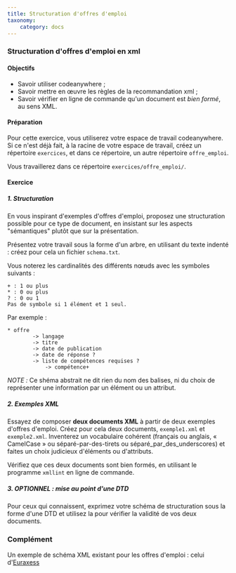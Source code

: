 ```yaml
---
title: Structuration d'offres d'emploi
taxonomy:
    category: docs
---
```


### Structuration d'offres d'emploi en xml


#### Objectifs

* Savoir utiliser codeanywhere ;
* Savoir mettre en œuvre les règles de la recommandation xml ;
* Savoir vérifier en ligne de commande qu'un document est _bien formé_, au sens XML.


#### Préparation

Pour cette exercice, vous utiliserez votre espace de travail codeanywhere. Si ce n'est déjà fait, à la racine de votre espace de travail, créez un répertoire `exercices`, et dans ce répertoire, un autre répertoire `offre_emploi`.

Vous travaillerez dans ce répertoire `exercices/offre_emploi/`.

#### Exercice


##### 1. Structuration
En vous inspirant d'exemples d'offres d'emploi, proposez une structuration possible pour ce type de document, en insistant sur les aspects "sémantiques" plutôt que sur la présentation.

Présentez votre travail sous la forme d'un arbre, en utilisant du texte indenté : créez pour cela un fichier `schema.txt`.

Vous noterez les cardinalités des différents nœuds avec les symboles suivants :

    + : 1 ou plus
    * : 0 ou plus
    ? : 0 ou 1
    Pas de symbole si 1 élément et 1 seul.


Par exemple :

    * offre
            -> langage
            -> titre
            -> date de publication
            -> date de réponse ?
            -> liste de compétences requises ?
                -> compétence+

_NOTE :_ Ce shéma abstrait ne dit rien du nom des balises, ni du choix de représenter une information par un élément ou un attribut.



##### 2. Exemples XML
Essayez de composer __deux documents XML__ à partir de deux exemples d'offres d'emploi. Créez pour cela deux documents, `exemple1.xml` et `exemple2.xml`.  Inventerez un vocabulaire cohérent (français ou anglais, « CamelCase » ou séparé-par-des-tirets ou séparé\_par\_des\_underscores)
et faites un choix judicieux d'éléments ou d'attributs.

Vérifiez que ces deux documents sont bien formés, en utilisant le programme `xmllint` en ligne de commande.


##### 3. OPTIONNEL : mise au point d'une DTD

Pour ceux qui connaissent, exprimez votre schéma de structuration sous la forme d'une DTD et utilisez la pour vérifier la validité de vos deux documents.



### Complément

Un exemple de schéma XML existant pour les offres d'emploi : celui d'[Euraxess](https://euraxess.ec.europa.eu/api/xmlguidelines)
